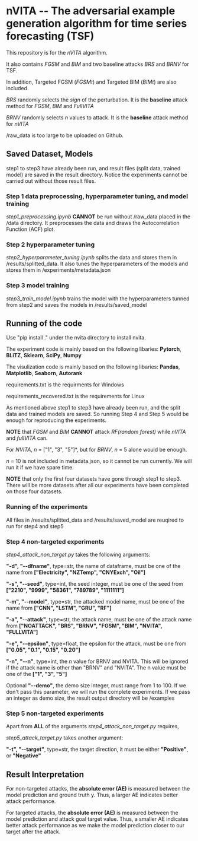 # nVITA -- The adversarial example generation algorithm for time series forecasting (TSF)

This repository is for the *nVITA* algorithm.

It also contains *FGSM* and *BIM* and two baseline attacks *BRS* and *BRNV* for TSF.

In addition, Targeted FGSM (*FGSMt*) and Targeted BIM (*BIMt*) are also included.

*BRS* randomly selects the *sign* of the perturbation. It is the **baseline** attack method for *FGSM*, *BIM* and *FullVITA*

*BRNV* randomly selects *n* values to attack. It is the **baseline** attack method for *nVITA*

/raw_data is too large to be uploaded on Github.

## Saved Dataset, Models

step1 to step3 have already been run, and result files (split data, trained model) are saved in the result directory.
Notice the experiments cannot be carried out without those result files.

### Step 1 data preprocessing, hyperparameter tuning, and model training

*step1_preprocessing.ipynb* **CANNOT** be run without /raw_data placed in the /data directory. It preprocesses the data and draws the Autocorrelation Function (ACF) plot.

### Step 2 hyperparameter tuning

*step2_hyperparameter_tuning.ipynb* splits the data and stores them in /results/splitted_data. It also tunes the hyperparameters of the models and stores them in /experiments/metadata.json

### Step 3 model training

*step3_train_model.ipynb* trains the model with the hyperparameters tunned from step2 and saves the models in /results/saved_model

## Running of the code

Use "pip install ." under the nvita directory to install nvita.

The experiment code is mainly based on the following libaries: **Pytorch**, **BLiTZ**, **Sklearn**, **SciPy**, **Numpy**

The visulization code is mainly based on the following libaries: **Pandas**, **Matplotlib**, **Seaborn**, **Autorank**

requirements.txt is the requirments for Windows

requirements_recovered.txt is the requirements for Linux

As mentioned above step1 to step3 have already been run, and the split data and trained models are saved. So running Step 4 and Step 5 would be enough for reproducing the experiments.

**NOTE** that *FGSM* and *BIM* **CANNOT** attack *RF(random forest)* while *nVITA* and *fullVITA* can.

For *NVITA*, *n* = ["1", "3", "5"]*, but for *BRNV*, *n* = 5 alone would be enough.

*n* = 10 is not included in metadata.json, so it cannot be run currently. We will run it if we have spare time.

**NOTE** that only the first four datasets have gone through step1 to step3. There will be more datasets after all our experiments have been completed on those four datasets.

### Running of the experiments

All files in /results/splitted_data and /results/saved_model are reuqired to run for step4 and step5

### Step 4 non-targeted experiments

*step4_attack_non_target.py* takes the following arguments:

**"-d", "--dfname"**, type=str, the name of dataframe, must be one of the name from **["Electricity", "NZTemp", "CNYExch", "Oil"]**

**"-s", "--seed"**, type=int, the seed integer, must be one of the seed from **["2210", "9999", "58361", "789789", "1111111"]**

**"-m", "--model"**, type=str, the attacked model name, must be one of the name from **["CNN", "LSTM", "GRU", "RF"]**

**"-a", "--attack"**, type=str, the attack name,  must be one of the attack name from **["NOATTACK", "BRS", "BRNV", "FGSM", "BIM", "NVITA", "FULLVITA"]**

**"-e", "--epsilon"**, type=float, the epsilon for the attack, must be one from **["0.05", "0.1", "0.15", "0.20"]**

**"-n", "--n"**, type=int, the *n* value for BRNV and NVITA. This will be ignored if the attack name is other than "BRNV" and "NVITA". The n value must be one of the **["1", "3", "5"]**

Optional **"--demo"**, the demo size integer, must range from 1 to 100. If we don't pass this parameter, we will run the complete experiments. If we pass an integer as demo size, the result output directory will be /examples

### Step 5 non-targeted experiments

Apart from **ALL** of the arguments *step4_attack_non_target.py* requires,

*step5_attack_target.py* takes another argument:

**"-t", "--target"**, type=str, the target direction, it must be either **"Positive"**, or **"Negative"**

## Result Interpretation

For non-targeted attacks, the **absolute error (AE)** is measured between the model prediction and ground truth y. Thus, a larger AE indicates better attack performance.

For targeted attacks, the **absolute error (AE)** is measured between the model prediction and attack goal target value. Thus, a smaller AE indicates better attack performance as we make the model prediction closer to our target after the attack.

